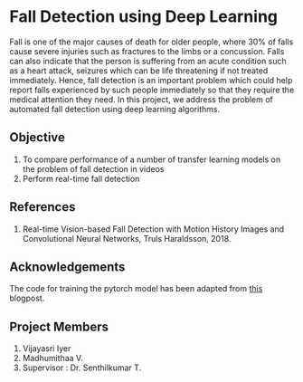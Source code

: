 # Fall Detection using Deep Learning

Fall is one of the major causes of death for older people, where 30% of falls cause severe injuries such as fractures to the limbs or a concussion. Falls can also indicate that the person is suffering from an acute condition such as a heart attack, seizures which can be life threatening if not treated immediately. Hence, fall detection is an important problem which could help report falls experienced by such people immediately so that they require the medical attention they need. In this project, we address the problem of automated fall detection using deep learning algorithms. 

## Objective
1. To compare performance of a number of transfer learning models on the problem of fall detection in videos 
2. Perform real-time fall detection


## References
1. Real-time Vision-based Fall Detection with Motion History Images and Convolutional Neural Networks, Truls Haraldsson, 2018.

## Acknowledgements
The code for training the pytorch model has been adapted from [this](https://medium.com/diving-in-deep/fall-detection-with-pytorch-b4f19be71e80) blogpost. 

## Project Members
1. Vijayasri Iyer 
2. Madhumithaa V.
3. Supervisor : Dr. Senthilkumar T.
